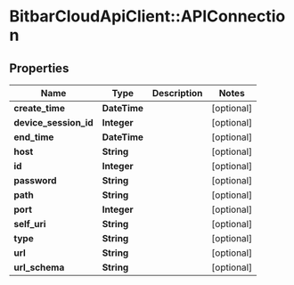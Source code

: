 # BitbarCloudApiClient::APIConnection

## Properties
Name | Type | Description | Notes
------------ | ------------- | ------------- | -------------
**create_time** | **DateTime** |  | [optional] 
**device_session_id** | **Integer** |  | [optional] 
**end_time** | **DateTime** |  | [optional] 
**host** | **String** |  | [optional] 
**id** | **Integer** |  | [optional] 
**password** | **String** |  | [optional] 
**path** | **String** |  | [optional] 
**port** | **Integer** |  | [optional] 
**self_uri** | **String** |  | [optional] 
**type** | **String** |  | [optional] 
**url** | **String** |  | [optional] 
**url_schema** | **String** |  | [optional] 


